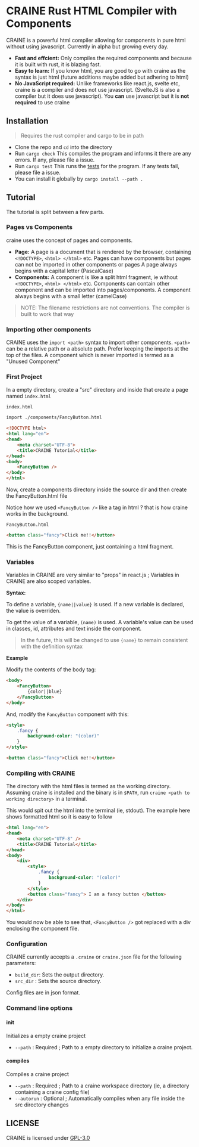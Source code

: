# CRAINE Rust HTML Compiler with Components

CRAINE is a powerful html compiler allowing for components in pure html without using javascript. Currently in alpha but growing every day. 

- **Fast and effcient:** Only compiles the required components and because it is built with rust, it is blazing fast.
- **Easy to learn:** If you know html, you are good to go with craine as the syntax is just html (future additions maybe added but adhering to html)
- **No JavaScript required:** Unlike frameworks like react.js, svelte etc, craine is a compiler and does not use javascript. (SvelteJS is also a compiler but it does use javascript).
You **can** use javascript but it is **not required** to use craine

## Installation
> Requires the rust compiler and cargo to be in path

- Clone the repo and `cd` into the directory
- Run `cargo check` This compiles the program and informs it there are any errors. If any, please file a issue.
- Run `cargo test` This runs the [tests](./tests) for the program. If any tests fail, please file a issue.
- You can install it globally by `cargo install --path .`

## Tutorial

The tutorial is split between a few parts.

### Pages vs Components
craine uses the concept of pages and components.

- **Page:** A page is a document that is rendered by the browser, containing `<!DOCTYPE>`, `<html> </html>` etc. Pages can have components but pages can not be imported in other components or pages
A page always begins with a capital letter (PascalCase)
- **Components:** A component is like a split html fragment, ie without `<!DOCTYPE>`, `<html> </html>` etc. Components can contain other component and can be imported into pages/components.
A component always begins with a small letter (camelCase)

> NOTE: The filename restrictions are not conventions. The compiler is built to work that way

### Importing other components
CRAINE uses the `import <path>` syntax to import other components. `<path>` can be a relative path or a absolute path. Prefer keeping the imports at the top of the files. A component which is never imported is termed as a "Unused Component"

### First Project

In a empty directory, create a "src" directory and inside that create a page named `index.html`

`index.html`

```html
import ./components/FancyButton.html

<!DOCTYPE html>
<html lang="en">
<head>
    <meta charset="UTF-8">
    <title>CRAINE Tutorial</title>
</head>
<body>
    <FancyButton />
</body>
</html>
```

Now, create a components directory inside the source dir and then create the FancyButton.html file

Notice how we used `<FancyButton />` like a tag in html ? that is how craine works in the background.

`FancyButton.html`

```html
<button class="fancy">Click me!!</button>
```

This is the FancyButton component, just containing a html fragment.

### Variables

Variables in CRAINE are very similar to "props" in react.js ; Variables in CRAINE are also scoped variables.

**Syntax:**

To define a variable, `{name||value}` is used. If a new variable is declared, the value is overriden. 

To get the value of a variable, `(name)` is used. A variable's value can be used in classes, id, attributes and text inside the component.

> In the future, this will be changed to use `{name}` to remain consistent with the definition syntax

**Example**

Modify the contents of the body tag:

```html
<body>
    <FancyButton>
        {color||blue}
    </FancyButton>
</body>
```

And, modify the `FancyButton` component with this:

```html
<style>
    .fancy {
        background-color: "(color)"
    }
</style>

<button class="fancy">Click me!!</button>
```

### Compiling with CRAINE

The directory with the html files is termed as the working directory. Assuming craine is installed and the binary is in `$PATH`, run `craine <path to working directory>` in a terminal.

This would spit out the html into the terminal (ie, stdout). The example here shows formatted html so it is easy to follow

```html
<html lang="en">
<head>
    <meta charset="UTF-8" />
    <title>CRAINE Tutorial</title>
</head>
<body>
    <div>
        <style>
            .fancy {
                background-color: "(color)"
            }
        </style>
        <button class="fancy"> I am a fancy button </button>
    </div>
</body>
</html>
```

You would now be able to see that, `<FancyButton />` got replaced with a div enclosing the component file.

### Configuration

CRAINE currently accepts a `.craine` or `craine.json` file for the following parameters:
- `build_dir`: Sets the output directory.
- `src_dir` : Sets the source directory.

Config files are in json format.

### Command line options

#### init

Initializes a empty craine project
- `--path` : Required ; Path to a empty directory to initialize a craine project.

#### compiles

Compiles a craine project
- `--path` : Required ; Path to a craine workspace directory (ie, a directory containing a craine config file)
- `--autorun` : Optional ; Automatically compiles when any file inside the src directory changes

## LICENSE
CRAINE is licensed under [GPL-3.0](./LICENSE)
